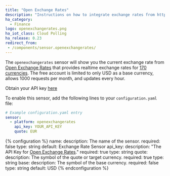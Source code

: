```yaml
---
title: "Open Exchange Rates"
description: "Instructions on how to integrate exchange rates from https://openexchangerates.org within Home Assistant."
ha_category:
  - Finance
logo: openexchangerates.png
ha_iot_class: Cloud Polling
ha_release: 0.23
redirect_from:
 - /components/sensor.openexchangerates/
---
```


The `openexchangerates` sensor will show you the current exchange rate from [Open Exchange Rates](https://openexchangerates.org) that provides realtime exchange rates for [170 currencies](https://openexchangerates.org/currencies). The free account is limited to only USD as a base currency, allows 1000 requests per month, and updates every hour.

Obtain your API key [here](https://openexchangerates.org/signup)

To enable this sensor, add the following lines to your `configuration.yaml` file:

```yaml
# Example configuration.yaml entry
sensor:
  - platform: openexchangerates
    api_key: YOUR_API_KEY
    quote: EUR
```

{% configuration %}
name:
  description: The name of the sensor.
  required: false
  type: string
  default: Exchange Rate Sensor
api_key:
  description: "The API Key for [Open Exchange Rates](https://openexchangerates.org)."
  required: true
  type: string
quote:
  description: The symbol of the quote or target currency.
  required: true
  type: string
base:
  description: The symbol of the base currency.
  required: false
  type: string
  default: USD
{% endconfiguration %}
